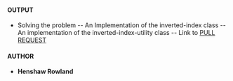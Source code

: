#### OUTPUT
- Solving the problem
	-- An Implementation of the inverted-index class
	-- An implementation of the inverted-index-utility class
	-- Link to [PULL REQUEST](https://github.com/andela-rhenshaw/inverted-index/pull/14)

#### AUTHOR
- **Henshaw Rowland**
